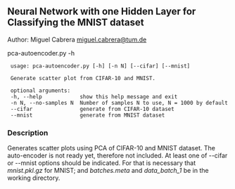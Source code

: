 ## Neural Network with one Hidden Layer for Classifying the MNIST dataset

Author: Miguel Cabrera <miguel.cabrera@tum.de>

 pca-autoencoder.py -h

     usage: pca-autoencoder.py [-h] [-n N] [--cifar] [--mnist]

     Generate scatter plot from CIFAR-10 and MNIST.

     optional arguments:
     -h, --help            show this help message and exit
     -n N, --no-samples N  Number of samples N to use, N = 1000 by default
     --cifar               generate from CIFAR-10 dataset
     --mnist               generate from MNIST dataset

    
### Description


Generates scatter plots using PCA of CIFAR-10 and MNIST dataset. The auto-encoder is not ready yet, therefore
not included. At least one of  --cifar or --mnist options should be
indicated. For that is necessary that   *mnist.pkl.gz* for MNIST; and
*batches.meta* and *data_batch_1* be in the working directory.
